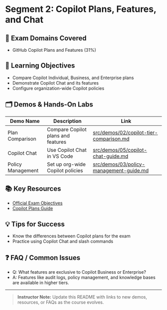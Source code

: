 # Segment 2: Copilot Plans, Features, and Chat

## 📝 Exam Domains Covered

- GitHub Copilot Plans and Features (31%)

## 🎯 Learning Objectives

- Compare Copilot Individual, Business, and Enterprise plans
- Demonstrate Copilot Chat and its features
- Configure organization-wide Copilot policies

## 🗂️ Demos & Hands-On Labs

| Demo Name | Description | Link |
|-----------|-------------|------|
| Plan Comparison | Compare Copilot plans and features | [src/demos/02/copilot-tier-comparison.md](../../../src/demos/02/copilot-tier-comparison.md) |
| Copilot Chat | Use Copilot Chat in VS Code | [src/demos/05/copilot-chat-guide.md](../../../src/demos/05/copilot-chat-guide.md) |
| Policy Management | Set up org-wide Copilot policies | [src/demos/03/policy-management-guide.md](../../../src/demos/03/policy-management-guide.md) |

## 📚 Key Resources

- [Official Exam Objectives](../../docs/exam/exam-metadata/github-copilot-cert-exam-objectives.md)
- [Copilot Plans Guide](../../docs/guides/course-plan.md)

## 💡 Tips for Success

- Know the differences between Copilot plans for the exam
- Practice using Copilot Chat and slash commands

## ❓ FAQ / Common Issues

- Q: What features are exclusive to Copilot Business or Enterprise?
- A: Features like audit logs, policy management, and knowledge bases are available in higher tiers.

---

> **Instructor Note:**
> Update this README with links to new demos, resources, or FAQs as the course evolves.
